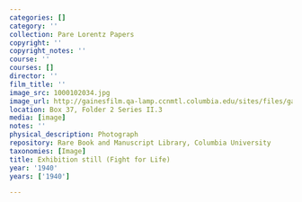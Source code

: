 ```yaml
---
categories: []
category: ''
collection: Pare Lorentz Papers
copyright: ''
copyright_notes: ''
course: ''
courses: []
director: ''
film_title: ''
image_src: 1000102034.jpg
image_url: http://gainesfilm.qa-lamp.ccnmtl.columbia.edu/sites/files/gainesfilm/images/1000102034.jpg
location: Box 37, Folder 2 Series II.3
media: [image]
notes: ''
physical_description: Photograph
repository: Rare Book and Manuscript Library, Columbia University
taxonomies: [Image]
title: Exhibition still (Fight for Life)
year: '1940'
years: ['1940']

---
```

